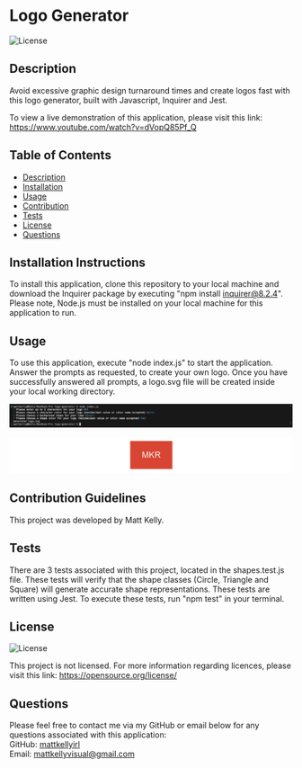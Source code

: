 # Logo Generator

![License](https://img.shields.io/badge/license-none-lightgrey.svg)

## Description
Avoid excessive graphic design turnaround times and create logos fast with this logo generator, built with Javascript, Inquirer and Jest.

To view a live demonstration of this application, please visit this link: https://www.youtube.com/watch?v=dVopQ85Pf_Q 

## Table of Contents
- [Description](#description)
- [Installation](#installation)
- [Usage](#usage)
- [Contribution](#contribution)
- [Tests](#tests)
- [License](#license)
- [Questions](#questions)

## Installation Instructions
To install this application, clone this repository to your local machine and download the Inquirer package by executing "npm install inquirer@8.2.4". Please note, Node.js must be installed on your local machine for this application to run. 

## Usage
To use this application, execute "node index.js" to start the application. Answer the prompts as requested, to create your own logo. Once you have successfully answered all prompts, a logo.svg file will be created inside your local working directory. 

<img src="./assets/screenshots/scrn1.png"></img>

<img src="./assets/screenshots/scrn2.png"></img>

## Contribution Guidelines
This project was developed by Matt Kelly.

## Tests
There are 3 tests associated with this project, located in the shapes.test.js file. These tests will verify that the shape classes (Circle, Triangle and Square) will generate accurate shape representations. These tests are written using Jest. To execute these tests, run "npm test" in your terminal.

## License
![License](https://img.shields.io/badge/license-none-lightgrey.svg)

This project is not licensed. For more information regarding licences, please visit this link: https://opensource.org/license/

## Questions
Please feel free to contact me via my GitHub or email below for any questions associated with this application:  
GitHub: [mattkellyirl](https://github.com/mattkellyirl)  
Email: mattkellyvisual@gmail.com